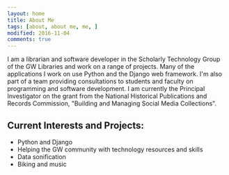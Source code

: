 ```yaml
---
layout: home 
title: About Me
tags: [about, about me, me, ]
modified: 2016-11-04
comments: true
---
```


I am a librarian and software developer in the Scholarly Technology Group of the GW Libraries and work on a range of projects. Many of the applications I work on use Python and the Django web framework. I'm also part of a team providing consultations to students and faculty on programming and software development. I am currently the Principal Investigator on the grant from the National Historical Publications and Records Commission, "Building and Managing Social Media Collections".

## Current Interests and Projects:

* Python and Django
* Helping the GW community with technology resources and skills 
* Data sonification
* Biking and music
